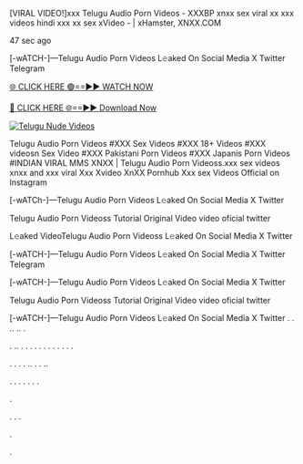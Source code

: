 [VIRAL VIDEO!]xxx Telugu Audio Porn Videos - XXXBP xnxx sex viral xx xxx videos hindi xxx xx sex xVideo - | xHamster, XNXX.COM

47 sec ago

[-wATCH-]—Telugu Audio Porn Videos L𝚎aked On Social Media X Twitter Telegram

[🌐 CLICK HERE 🟢==►► WATCH NOW](https://viral-xone.blogspot.com/2025/01/valovideo.html)

[🔴 CLICK HERE 🌐==►► Download Now](https://viral-xone.blogspot.com/2025/01/valovideo.html)

[![Telugu Nude Videos](https://i.imgur.com/dJHk4Zq.gif)](https://viral-xone.blogspot.com/2025/01/valovideo.html)

Telugu Audio Porn Videos #XXX Sex Videos #XXX 18+ Videos #XXX videosn Sex Video #XXX Pakistani Porn Videos #XXX Japanis Porn Videos #INDIAN VIRAL MMS XNXX | Telugu Audio Porn Videoss.xxx sex videos xnxx and xxx viral Xxx Xvideo XnXX Pornhub Xxx sex Videos Official on Instagram

[-wATCh-]—Telugu Audio Porn Videos L𝚎aked On Social Media X Twitter

Telugu Audio Porn Videoss Tutorial Original Video video oficial twitter

L𝚎aked VideoTelugu Audio Porn Videoss L𝚎aked On Social Media X Twitter

[-wATCH-]—Telugu Audio Porn Videos L𝚎aked On Social Media X Twitter Telegram

[-wATCH-]—Telugu Audio Porn Videos L𝚎aked On Social Media X Twitter

Telugu Audio Porn Videoss Tutorial Original Video video oficial twitter

[-wATCH-]—Telugu Audio Porn Videos L𝚎aked On Social Media X Twitter
.
.
..
..
.

.
..
.
.
.
.
.
.
.
.
.
.
.
.

.
.
.
.
..
.
.
..




.
.
.
.
.
.
.

.

.
.
.

.

.
